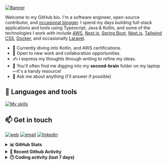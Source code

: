 [![Banner](https://raw.githubusercontent.com/wilfriedago/wilfriedago/main/assets/1.png)][website]

Welcome to my GitHub bio. I'm a software engineer, open-source contributor, and [occasional blogger][blog]. I spend my days building full-stack applications and tools using Typescript, Java & Kotlin, and some of the technologies I work with include [AWS](https://aws.amazon.com/fr/), [Next.js](https://nextjs.org/), [Spring Boot](https://spring.io/projects/spring-boot), [Nest.js](https://nestjs.com/), [Tailwind CSS](https://github.com/tailwindlabs/tailwindcss), [Docker](https://www.docker.com/), and occasionally [Laravel](https://laravel.com/).

- 🔭 Currently diving into Kotlin, and AWS certifications.
- 👯 Open to new work and collaboration opportunities.
- ✍️ I express my thoughts through writing to refine my ideas.
- 🧠 You'll often find me digging into my **second-brain** folder on my laptop—it's a handy resource!
- 💬 Ask me about anything (I'll answer if possible)

## 🎨 Languages and tools

[![My skills](https://skillicons.dev/icons?i=typescript,js,nodejs,nest,java,kotlin,spring,python,fastapi,django,aws,docker,vscode,idea,tailwind&perline=15)](https://wilfriedago.dev/about#skills)

## 📫 Get in touch
[![web](https://img.shields.io/badge/WEBSITE-12100E?logo=google-earth&color=282A36)][website]
[![email](https://img.shields.io/badge/MAIL-12100E?logo=mailgun&color=282A36)][mail]
[![linkedin](https://img.shields.io/badge/LINKEDIN-12100E?logo=linkedin&color=282A36)][linkedin]


<details>
  <summary><b>📊 GitHub Stats</b></summary>
	<br/>
	<p align="left">
		<img width="49.5%" src="https://github-readme-stats.vercel.app/api?username=wilfriedago&show_icons=true&count_private=true&title_color=10b981&icon_color=10b981&theme=react&hide_border=true" />
		<img width="49.5%" src="https://streak-stats.demolab.com/?user=wilfriedago&hide_border=true&theme=react&ring=10b981&fire=fff&currStreakNum=fff&sideLabels=10b981&currStreakLabel=10b981&sideNums=fff" />
	</p>
</details>

<details>
  <summary><b>📅 Recent Github Activity</b></summary>
	<br>

<!--RECENT_ACTIVITY:last_update-->
Last Updated: Thursday, February 27th, 2025, 4:18:02 AM
<!--RECENT_ACTIVITY:last_update_end-->

<!--RECENT_ACTIVITY:start-->
1. ⭐ Starred [openstatusHQ/openstatus](https://github.com/openstatusHQ/openstatus)<br>
2. ⭐ Starred [cloudposse/terraform-aws-ssm-parameter-store](https://github.com/cloudposse/terraform-aws-ssm-parameter-store)<br>
3. ⭐ Starred [scrapy/scrapy](https://github.com/scrapy/scrapy)<br>
4. ⭐ Starred [cloudposse/terraform-aws-rds-cluster](https://github.com/cloudposse/terraform-aws-rds-cluster)<br>
5. ⭐ Starred [cloudposse/terraform-aws-budgets](https://github.com/cloudposse/terraform-aws-budgets)<br>
<!--RECENT_ACTIVITY:end-->
</details>

<details>
  <summary><b>🕐 Coding activity (last 7 days)</b></summary>
	<br>

<!--START_SECTION:waka-->

```python
Total Time: 16 hrs 31 mins

Java             7 hrs 28 mins   ██████████▓░░░░░░░░░░░░░░   43.15 %
TypeScript       2 hrs 18 mins   ███▒░░░░░░░░░░░░░░░░░░░░░   13.34 %
JavaScript       56 mins         █▒░░░░░░░░░░░░░░░░░░░░░░░   05.41 %
Other            47 mins         █░░░░░░░░░░░░░░░░░░░░░░░░   04.59 %
```

<!--END_SECTION:waka-->
</details>

[website]: https://wilfriedago.dev
[linkedin]: https://linkedin.com/in/wilfriedago
[blog]: https://wilfriedago.dev/blog
[mail]: mailto:me@wilfriedago.dev
